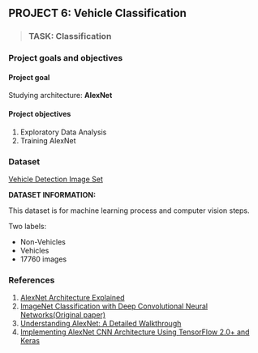 ## PROJECT 6: Vehicle Classification


> ### TASK: Classification

### Project goals and objectives

#### Project goal

Studying architecture: **AlexNet**

#### Project objectives

1. Exploratory Data Analysis
2. Training AlexNet

### Dataset

[Vehicle Detection Image Set](https://www.kaggle.com/brsdincer/vehicle-detection-image-set/code)

**DATASET INFORMATION:**

This dataset is for machine learning process and computer vision steps.

Two labels:
- Non-Vehicles
- Vehicles
- 17760 images


### References
1. [AlexNet Architecture Explained](https://medium.com/analytics-vidhya/alexnet-architecture-explained-5d19e3dca2bb)
2. [ImageNet Classification with Deep Convolutional Neural Networks(Original paper)](https://papers.nips.cc/paper/2012/file/c399862d3b9d6b76c8436e924a68c45b-Paper.pdf)
3. [Understanding AlexNet: A Detailed Walkthrough](https://towardsdatascience.com/understanding-alexnet-a-detailed-walkthrough-20cd68a490aa)
4. [Implementing AlexNet CNN Architecture Using TensorFlow 2.0+ and Keras](https://towardsdatascience.com/implementing-alexnet-cnn-architecture-using-tensorflow-2-0-and-keras-2113e090ad98)

